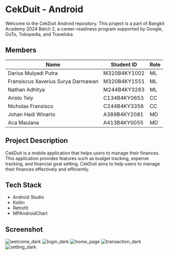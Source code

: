 # CekDuit - Android
Welcome to the CekDuit Android repository. This project is a part of Bangkit Academy 2024 Batch 2, a career-readiness program supported by Google, GoTo, Tokopedia, and Traveloka.

## Members
| Name | Student ID | Role |
|---|---|---|
| Darius Mulyadi Putra | M320B4KY1002 | ML |
| Fransiscus Xaverius Surya Darmawan | M320B4KY1551 | ML |
| Nathan Adhitya | M244B4KY3263 | ML |
| Aristo Tely | C134B4KY0653 | CC |
| Nicholas Fransisco | C244B4KY3356 | CC |
| Johan Hadi Winarto | A389B4KY2081 | MD |
| Aca Maulana | A413B4KY0055 | MD |

## Project Description
CekDuit is a mobile application that helps users to manage their finances. This application provides features such as budget tracking, expense tracking, and financial goal setting. CekDuit aims to help users to manage their finances effectively and efficiently.

## Tech Stack
- Android Studio
- Kotlin
- Retrofit
- MPAndroidChart

## Screenshot
![welcome_dark](https://github.com/user-attachments/assets/1b23d79d-2a4f-4619-86df-8c98559d09e5) ![login_dark](https://github.com/user-attachments/assets/760cf21e-6e4d-45fb-8976-6ba76c35a8a9)
![home_page](https://github.com/user-attachments/assets/17baa0a5-a047-4ad8-8b6f-61d0e20d0694) ![transaction_dark](https://github.com/user-attachments/assets/cd6beb8d-5b19-4f8e-a45e-b0f27f3f1a62)
![setting_dark](https://github.com/user-attachments/assets/f4204259-6714-4024-9f43-c6dde588e036)
